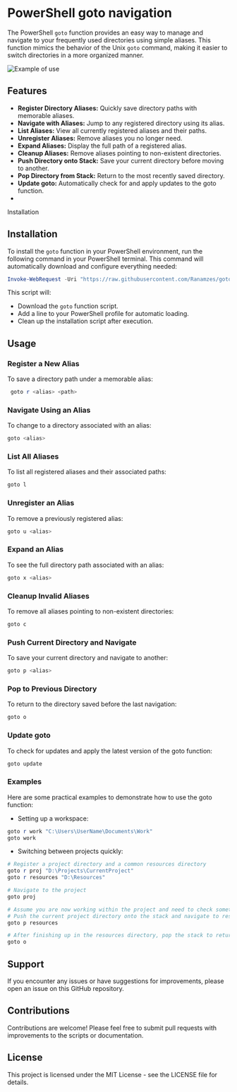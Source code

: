 # PowerShell goto navigation

The PowerShell `goto` function provides an easy way to manage and navigate to your frequently used directories using simple aliases. This function mimics the behavior of the Unix `goto` command, making it easier to switch directories in a more organized manner.

![Example of use](https://raw.githubusercontent.com/Ranamzes/goto-powershell/main/assets/example.gif)

## Features

- **Register Directory Aliases:** Quickly save directory paths with memorable aliases.
- **Navigate with Aliases:** Jump to any registered directory using its alias.
- **List Aliases:** View all currently registered aliases and their paths.
- **Unregister Aliases:** Remove aliases you no longer need.
- **Expand Aliases:** Display the full path of a registered alias.
- **Cleanup Aliases:** Remove aliases pointing to non-existent directories.
- **Push Directory onto Stack:** Save your current directory before moving to another.
- **Pop Directory from Stack:** Return to the most recently saved directory.
- **Update goto:** Automatically check for and apply updates to the goto function.
-
Installation
## Installation

To install the `goto` function in your PowerShell environment, run the following command in your PowerShell terminal. This command will automatically download and configure everything needed:

```powershell
Invoke-WebRequest -Uri "https://raw.githubusercontent.com/Ranamzes/goto-powershell/main/InstallGoto.ps1" -OutFile "$env:TEMP\InstallGoto.ps1"; & "$env:TEMP\InstallGoto.ps1"; Remove-Item "$env:TEMP\InstallGoto.ps1"
```

This script will:

- Download the `goto` function script.
- Add a line to your PowerShell profile for automatic loading.
- Clean up the installation script after execution.

## Usage

### Register a New Alias

To save a directory path under a memorable alias:
```powershell
 goto r <alias> <path>
```

### Navigate Using an Alias

To change to a directory associated with an alias:
```powershell
goto <alias>
```

### List All Aliases

To list all registered aliases and their associated paths:
```powershell
goto l
```

### Unregister an Alias

To remove a previously registered alias:
```powershell
goto u <alias>
```

### Expand an Alias

To see the full directory path associated with an alias:
```powershell
goto x <alias>
```

### Cleanup Invalid Aliases

To remove all aliases pointing to non-existent directories:
```powershell
goto c
```

### Push Current Directory and Navigate

To save your current directory and navigate to another:
```powershell
goto p <alias>
```

### Pop to Previous Directory

To return to the directory saved before the last navigation:
```powershell
goto o
```
### Update goto

To check for updates and apply the latest version of the goto function:
```powershell
goto update
```

### Examples

Here are some practical examples to demonstrate how to use the goto function:

- Setting up a workspace:
```powershell
goto r work "C:\Users\UserName\Documents\Work"
goto work
```

- Switching between projects quickly:
```powershell
# Register a project directory and a common resources directory
goto r proj "D:\Projects\CurrentProject"
goto r resources "D:\Resources"

# Navigate to the project
goto proj

# Assume you are now working within the project and need to check something in resources
# Push the current project directory onto the stack and navigate to resources
goto p resources

# After finishing up in the resources directory, pop the stack to return to the project
goto o
```


## Support

If you encounter any issues or have suggestions for improvements, please open an issue on this GitHub repository.

## Contributions

Contributions are welcome! Please feel free to submit pull requests with improvements to the scripts or documentation.

## License

This project is licensed under the MIT License - see the LICENSE file for details.
